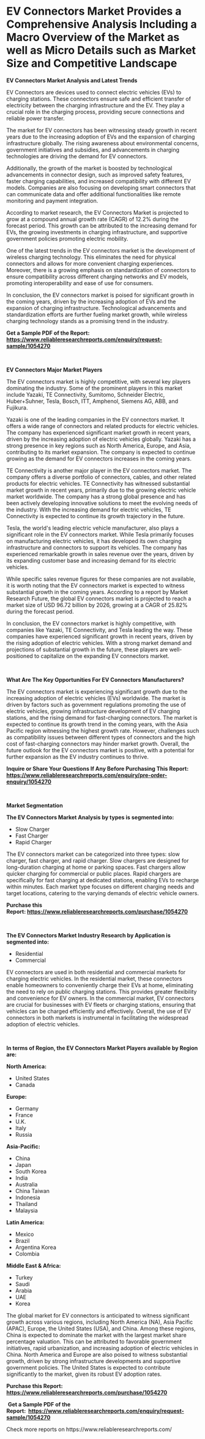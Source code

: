 <p><h1>EV Connectors Market Provides a Comprehensive Analysis Including a Macro Overview of the Market as well as Micro Details such as Market Size and Competitive Landscape</h1></p><p><strong>EV Connectors Market Analysis and Latest Trends</strong></p>
<p><p>EV Connectors are devices used to connect electric vehicles (EVs) to charging stations. These connectors ensure safe and efficient transfer of electricity between the charging infrastructure and the EV. They play a crucial role in the charging process, providing secure connections and reliable power transfer.</p><p>The market for EV connectors has been witnessing steady growth in recent years due to the increasing adoption of EVs and the expansion of charging infrastructure globally. The rising awareness about environmental concerns, government initiatives and subsidies, and advancements in charging technologies are driving the demand for EV connectors.</p><p>Additionally, the growth of the market is boosted by technological advancements in connector design, such as improved safety features, faster charging capabilities, and increased compatibility with different EV models. Companies are also focusing on developing smart connectors that can communicate data and offer additional functionalities like remote monitoring and payment integration.</p><p>According to market research, the EV Connectors Market is projected to grow at a compound annual growth rate (CAGR) of 12.2% during the forecast period. This growth can be attributed to the increasing demand for EVs, the growing investments in charging infrastructure, and supportive government policies promoting electric mobility.</p><p>One of the latest trends in the EV connectors market is the development of wireless charging technology. This eliminates the need for physical connectors and allows for more convenient charging experiences. Moreover, there is a growing emphasis on standardization of connectors to ensure compatibility across different charging networks and EV models, promoting interoperability and ease of use for consumers.</p><p>In conclusion, the EV connectors market is poised for significant growth in the coming years, driven by the increasing adoption of EVs and the expansion of charging infrastructure. Technological advancements and standardization efforts are further fueling market growth, while wireless charging technology stands as a promising trend in the industry.</p></p>
<p><strong>Get a Sample PDF of the Report:&nbsp; <a href="https://www.reliableresearchreports.com/enquiry/request-sample/1054270">https://www.reliableresearchreports.com/enquiry/request-sample/1054270</a></strong></p>
<p>&nbsp;</p>
<p><strong>EV Connectors Major Market Players</strong></p>
<p><p>The EV connectors market is highly competitive, with several key players dominating the industry. Some of the prominent players in this market include Yazaki, TE Connectivity, Sumitomo, Schneider Electric, Huber+Suhner, Tesla, Bosch, ITT, Amphenol, Siemens AG, ABB, and Fujikura.</p><p>Yazaki is one of the leading companies in the EV connectors market. It offers a wide range of connectors and related products for electric vehicles. The company has experienced significant market growth in recent years, driven by the increasing adoption of electric vehicles globally. Yazaki has a strong presence in key regions such as North America, Europe, and Asia, contributing to its market expansion. The company is expected to continue growing as the demand for EV connectors increases in the coming years.</p><p>TE Connectivity is another major player in the EV connectors market. The company offers a diverse portfolio of connectors, cables, and other related products for electric vehicles. TE Connectivity has witnessed substantial market growth in recent years, primarily due to the growing electric vehicle market worldwide. The company has a strong global presence and has been actively developing innovative solutions to meet the evolving needs of the industry. With the increasing demand for electric vehicles, TE Connectivity is expected to continue its growth trajectory in the future.</p><p>Tesla, the world's leading electric vehicle manufacturer, also plays a significant role in the EV connectors market. While Tesla primarily focuses on manufacturing electric vehicles, it has developed its own charging infrastructure and connectors to support its vehicles. The company has experienced remarkable growth in sales revenue over the years, driven by its expanding customer base and increasing demand for its electric vehicles.</p><p>While specific sales revenue figures for these companies are not available, it is worth noting that the EV connectors market is expected to witness substantial growth in the coming years. According to a report by Market Research Future, the global EV connectors market is projected to reach a market size of USD 96.72 billion by 2026, growing at a CAGR of 25.82% during the forecast period.</p><p>In conclusion, the EV connectors market is highly competitive, with companies like Yazaki, TE Connectivity, and Tesla leading the way. These companies have experienced significant growth in recent years, driven by the rising adoption of electric vehicles. With a strong market demand and projections of substantial growth in the future, these players are well-positioned to capitalize on the expanding EV connectors market.</p></p>
<p>&nbsp;</p>
<p><strong>What Are The Key Opportunities For EV Connectors Manufacturers?</strong></p>
<p><p>The EV connectors market is experiencing significant growth due to the increasing adoption of electric vehicles (EVs) worldwide. The market is driven by factors such as government regulations promoting the use of electric vehicles, growing infrastructure development of EV charging stations, and the rising demand for fast-charging connectors. The market is expected to continue its growth trend in the coming years, with the Asia Pacific region witnessing the highest growth rate. However, challenges such as compatibility issues between different types of connectors and the high cost of fast-charging connectors may hinder market growth. Overall, the future outlook for the EV connectors market is positive, with a potential for further expansion as the EV industry continues to thrive.</p></p>
<p><strong>Inquire or Share Your Questions If Any Before Purchasing This Report: <a href="https://www.reliableresearchreports.com/enquiry/pre-order-enquiry/1054270">https://www.reliableresearchreports.com/enquiry/pre-order-enquiry/1054270</a></strong></p>
<p>&nbsp;</p>
<p><strong>Market Segmentation</strong></p>
<p><strong>The EV Connectors Market Analysis by types is segmented into:</strong></p>
<p><ul><li>Slow Charger</li><li>Fast Charger</li><li>Rapid Charger</li></ul></p>
<p><p>The EV connectors market can be categorized into three types: slow charger, fast charger, and rapid charger. Slow chargers are designed for long-duration charging at home or parking spaces. Fast chargers allow quicker charging for commercial or public places. Rapid chargers are specifically for fast charging at dedicated stations, enabling EVs to recharge within minutes. Each market type focuses on different charging needs and target locations, catering to the varying demands of electric vehicle owners.</p></p>
<p><strong>Purchase this Report:&nbsp;<a href="https://www.reliableresearchreports.com/purchase/1054270">https://www.reliableresearchreports.com/purchase/1054270</a></strong></p>
<p>&nbsp;</p>
<p><strong>The EV Connectors Market Industry Research by Application is segmented into:</strong></p>
<p><ul><li>Residential</li><li>Commercial</li></ul></p>
<p><p>EV connectors are used in both residential and commercial markets for charging electric vehicles. In the residential market, these connectors enable homeowners to conveniently charge their EVs at home, eliminating the need to rely on public charging stations. This provides greater flexibility and convenience for EV owners. In the commercial market, EV connectors are crucial for businesses with EV fleets or charging stations, ensuring that vehicles can be charged efficiently and effectively. Overall, the use of EV connectors in both markets is instrumental in facilitating the widespread adoption of electric vehicles.</p></p>
<p>&nbsp;</p>
<p><strong>In terms of Region, the EV Connectors Market Players available by Region are:</strong></p>
<p>
    <p> <strong> North America: </strong>
        <ul>
            <li>United States</li>
            <li>Canada</li>
        </ul>
        </p> 
    <p> <strong> Europe: </strong>
        <ul>
            <li>Germany</li>
            <li>France</li>
            <li>U.K.</li>
            <li>Italy</li>
            <li>Russia</li>
        </ul>
        </p> 
    <p> <strong> Asia-Pacific: </strong>
        <ul>
            <li>China</li>
            <li>Japan</li>
            <li>South Korea</li>
            <li>India</li>
            <li>Australia</li>
            <li>China Taiwan</li>
            <li>Indonesia</li>
            <li>Thailand</li>
            <li>Malaysia</li>
        </ul>
        </p> 
    <p> <strong> Latin America: </strong>
        <ul>
            <li>Mexico</li>
            <li>Brazil</li>
            <li>Argentina Korea</li>
            <li>Colombia</li>
        </ul>
        </p> 
    <p> <strong> Middle East & Africa: </strong>
        <ul>
            <li>Turkey</li>
            <li>Saudi</li>
            <li>Arabia</li>
            <li>UAE</li>
            <li>Korea</li>
        </ul>
    </p>
    </p>
<p><p>The global market for EV connectors is anticipated to witness significant growth across various regions, including North America (NA), Asia Pacific (APAC), Europe, the United States (USA), and China. Among these regions, China is expected to dominate the market with the largest market share percentage valuation. This can be attributed to favorable government initiatives, rapid urbanization, and increasing adoption of electric vehicles in China. North America and Europe are also poised to witness substantial growth, driven by strong infrastructure developments and supportive government policies. The United States is expected to contribute significantly to the market, given its robust EV adoption rates.</p></p>
<p><strong>Purchase this Report: <a href="https://www.reliableresearchreports.com/purchase/1054270">https://www.reliableresearchreports.com/purchase/1054270</a></strong></p>
<p>&nbsp;<strong>Get a Sample PDF of the Report:&nbsp;&nbsp;<a href="https://www.reliableresearchreports.com/enquiry/request-sample/1054270">https://www.reliableresearchreports.com/enquiry/request-sample/1054270</a></strong></p>
<p><strong></strong></p>
<p>Check more reports on https://www.reliableresearchreports.com/</p>